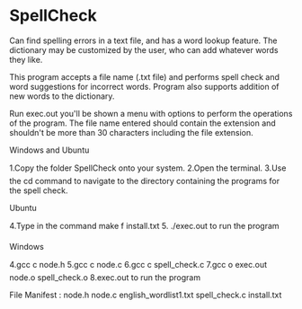 # SpellCheck
Can find spelling errors in a text file, and has a word lookup feature. The dictionary may be customized by the user, who can add whatever words they like.

This program accepts a file name (.txt file) and performs spell check and word suggestions for incorrect words. Program also supports addition of new words to the dictionary.

Run exec.out you'll be shown a menu with options to perform the operations of the program. The file name entered should contain the extension and shouldn't be more than 30 characters including the file extension. 

Windows and Ubuntu

1.Copy the folder SpellCheck onto your system.
2.Open the terminal.
3.Use the cd command to navigate to the directory containing the programs for the spell check.

Ubuntu

4.Type in the command make f install.txt
5. ./exec.out to run the program

Windows

4.gcc c node.h
5.gcc c node.c
6.gcc c spell_check.c
7.gcc o exec.out node.o spell_check.o
8.exec.out to run the program

File Manifest :
node.h
node.c
english_wordlist1.txt
spell_check.c
install.txt
